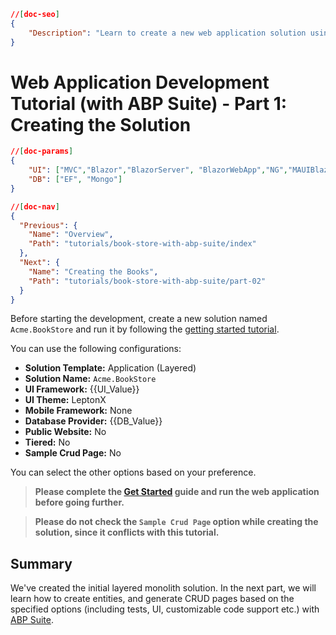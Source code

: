 ```json
//[doc-seo]
{
    "Description": "Learn to create a new web application solution using ABP Suite, with step-by-step guidance tailored for MVC, Blazor, and various databases."
}
```

# Web Application Development Tutorial (with ABP Suite) - Part 1: Creating the Solution

````json
//[doc-params]
{
    "UI": ["MVC","Blazor","BlazorServer", "BlazorWebApp","NG","MAUIBlazor"],
    "DB": ["EF", "Mongo"]
}
````

````json
//[doc-nav]
{
  "Previous": {
    "Name": "Overview",
    "Path": "tutorials/book-store-with-abp-suite/index"
  },
  "Next": {
    "Name": "Creating the Books",
    "Path": "tutorials/book-store-with-abp-suite/part-02"
  }
}
````

Before starting the development, create a new solution named `Acme.BookStore` and run it by following the [getting started tutorial](../../get-started/layered-web-application.md).

You can use the following configurations:

* **Solution Template:** Application (Layered)
* **Solution Name:** `Acme.BookStore`
* **UI Framework:** {{UI_Value}}
* **UI Theme:** LeptonX
* **Mobile Framework:** None
* **Database Provider:** {{DB_Value}}
* **Public Website:** No
* **Tiered:** No
* **Sample Crud Page:** No

You can select the other options based on your preference.

> **Please complete the [Get Started](../../get-started/layered-web-application.md) guide and run the web application before going further.**

> **Please do not check the `Sample Crud Page` option while creating the solution, since it conflicts with this tutorial.**

## Summary

We've created the initial layered monolith solution. In the next part, we will learn how to create entities, and generate CRUD pages based on the specified options (including tests, UI, customizable code support etc.) with [ABP Suite](../../suite/index.md).
